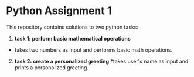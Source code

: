 # Python Assignment 1
This repository contains solutions to two python tasks: 
1. **task 1: perform basic mathematical operations** 
 * takes two numbers as input and performs basic math operations. 
2. **task 2: create a personalized greeting** 
 *takes user's name as input and prints a personalized greeting. 
